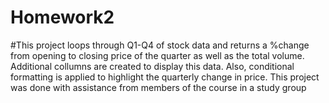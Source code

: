 # Homework2

#This project loops through Q1-Q4 of stock data and returns a %change from opening to closing price of the quarter as well as the total volume. Additional collumns are created to display this data. Also, conditional formatting is applied to highlight the quarterly change in price. This project was done with assistance from members of the course in a study group
